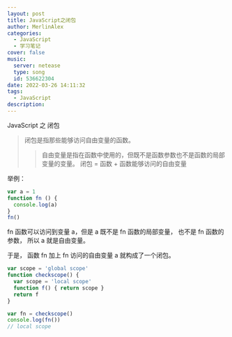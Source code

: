 ```yaml
---
layout: post
title: JavaScript之闭包
author: MerlinAlex
categories:
  - JavaScript
  - 学习笔记
cover: false
music:
  server: netease
  type: song
  id: 536622304
date: 2022-03-26 14:11:32
tags:
  - JavaScript
description:
---
```


JavaScript 之 闭包

<!-- more -->

> 闭包是指那些能够访问自由变量的函数。
> > 自由变量是指在函数中使用的，但既不是函数参数也不是函数的局部变量的变量。
> 闭包 = 函数 + 函数能够访问的自由变量

举例： 

```js
var a = 1
function fn () {
  console.log(a)
}
fn()
```

fn 函数可以访问到变量 a，但是 a 既不是 fn 函数的局部变量， 也不是 fn 函数的参数， 所以 a 就是自由变量。

于是， 函数 fn 加上 fn 访问的自由变量 a 就构成了一个闭包。

```js
var scope = 'global scope'
function checkscope() {
  var scope = 'local scope'
  function f() { return scope }
  return f
}

var fn = checkscope()
console.log(fn())
// local scope
```
